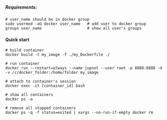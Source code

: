 ##### Requirements:

    # user_name should be in docker group
    sudo usermod -aG docker user_name   # add user to docker group
    groups user_name                    # show all user's groups


#### Quick start
    # build container
    docker build -t my_image -f ./my_Dockerfile ./

    # run container
    docker run --restart=always --name jupnot --user root -p 8888:8888 -d -v /c/docker_folder:/home/folder my_image
    
    # attach to container's session
    docker exec -it [container_id] bash
    
    # show all containers
    docker ps -a
    
    # remove all stopped containers
    docker ps -q -f status=exited | xargs --no-run-if-empty docker rm
      